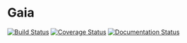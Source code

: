 Gaia
====

[![Build Status](https://travis-ci.org/OpenGeoscience/gaia.svg?branch=master)](https://travis-ci.org/OpenGeoscience/gaia) [![Coverage Status](https://coveralls.io/repos/OpenGeoscience/gaia/badge.svg)](https://coveralls.io/r/OpenGeoscience/gaia) [![Documentation Status](https://readthedocs.org/projects/gaia/badge/?version=latest)](https://readthedocs.org/projects/gaia/?badge=latest)
